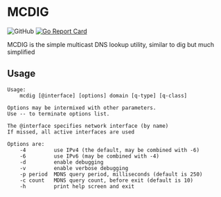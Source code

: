 # MCDIG

![GitHub](https://img.shields.io/github/license/alexpevzner/mcdig)
[![Go Report Card](https://goreportcard.com/badge/github.com/alexpevzner/mcdig)](https://goreportcard.com/report/github.com/alexpevzner/mcdig)

MCDIG is the simple multicast DNS lookup utility, similar to dig but
much simplified

## Usage

    Usage:
        mcdig [@interface] [options] domain [q-type] [q-class]

    Options may be intermixed with other parameters.
    Use -- to terminate options list.

    The @interface specifies network interface (by name)
    If missed, all active interfaces are used

    Options are:
        -4         use IPv4 (the default, may be combined with -6)
        -6         use IPv6 (may be combined with -4)
        -d         enable debugging
        -v         enable verbose debugging
        -p period  MDNS query period, milliseconds (default is 250)
        -c count   MDNS query count, before exit (default is 10)
        -h         print help screen and exit

<!-- vim:ts=8:sw=4:et:tw=72:
-->


